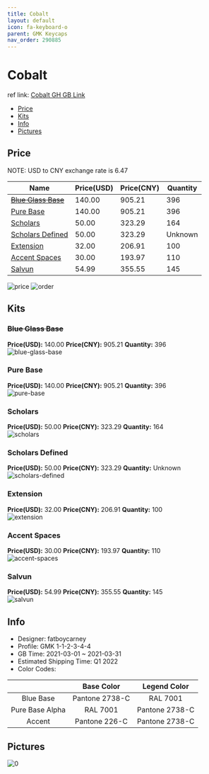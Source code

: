 ```yaml
---
title: Cobalt 
layout: default
icon: fa-keyboard-o
parent: GMK Keycaps
nav_order: 290885
---
```


# Cobalt 

ref link: [Cobalt GH GB Link](https://geekhack.org/index.php?topic=111443.0)

* [Price](#price)
* [Kits](#kits)
* [Info](#info)
* [Pictures](#pictures)

## Price

NOTE: USD to CNY exchange rate is 6.47

| Name          | Price(USD)   |  Price(CNY) | Quantity |
| ------------- | ------------ |  ---------- | -------- |
|[~~Blue Glass Base~~](#blue-glass-base)|140.00|905.21|396|
|[Pure Base](#pure-base)|140.00|905.21|396|
|[Scholars](#scholars)|50.00|323.29|164|
|[Scholars Defined](#scholars-defined)|50.00|323.29|Unknown|
|[Extension](#extension)|32.00|206.91|100|
|[Accent Spaces](#accent-spaces)|30.00|193.97|110|
|[Salvun](#salvun)|54.99|355.55|145|

<img src="{{ 'assets/images/gmk-keycaps/Cobalt/price.png' | relative_url }}" alt="price" class="image featured">
<img src="{{ 'assets/images/gmk-keycaps/Cobalt/order.png' | relative_url }}" alt="order" class="image featured">

## Kits
### ~~Blue Glass Base~~  
**Price(USD):** 140.00	**Price(CNY):** 905.21	**Quantity:** 396  
<img src="{{ 'assets/images/gmk-keycaps/Cobalt/kits_pics/blue-glass-base.jpg' | relative_url }}" alt="blue-glass-base" class="image featured">

### Pure Base  
**Price(USD):** 140.00	**Price(CNY):** 905.21	**Quantity:** 396  
<img src="{{ 'assets/images/gmk-keycaps/Cobalt/kits_pics/pure-base.jpg' | relative_url }}" alt="pure-base" class="image featured">

### Scholars  
**Price(USD):** 50.00	**Price(CNY):** 323.29	**Quantity:** 164  
<img src="{{ 'assets/images/gmk-keycaps/Cobalt/kits_pics/scholars.jpg' | relative_url }}" alt="scholars" class="image featured">

### Scholars Defined  
**Price(USD):** 50.00	**Price(CNY):** 323.29	**Quantity:** Unknown  
<img src="{{ 'assets/images/gmk-keycaps/Cobalt/kits_pics/scholars-defined.jpg' | relative_url }}" alt="scholars-defined" class="image featured">

### Extension  
**Price(USD):** 32.00	**Price(CNY):** 206.91	**Quantity:** 100  
<img src="{{ 'assets/images/gmk-keycaps/Cobalt/kits_pics/extension.jpg' | relative_url }}" alt="extension" class="image featured">

### Accent Spaces  
**Price(USD):** 30.00	**Price(CNY):** 193.97	**Quantity:** 110  
<img src="{{ 'assets/images/gmk-keycaps/Cobalt/kits_pics/accent-spaces.jpg' | relative_url }}" alt="accent-spaces" class="image featured">

### Salvun  
**Price(USD):** 54.99	**Price(CNY):** 355.55	**Quantity:** 145  
<img src="{{ 'assets/images/gmk-keycaps/Cobalt/kits_pics/salvun.png' | relative_url }}" alt="salvun" class="image featured">

## Info
* Designer: fatboycarney  
* Profile: GMK 1-1-2-3-4-4  
* GB Time: 2021-03-01 ~ 2021-03-31  
* Estimated Shipping Time: Q1 2022  
* Color Codes:  

| |Base Color     | Legend Color
| :-------------: | :-------------: | :------------:
|Blue Base|Pantone 2738-C|RAL 7001
|Pure Base Alpha|RAL 7001|Pantone 2738-C
|Accent|Pantone 226-C|Pantone 2738-C


## Pictures  
<img src="{{ 'assets/images/gmk-keycaps/Cobalt/rendering_pics/0.jpg' | relative_url }}" alt="0" class="image featured">
